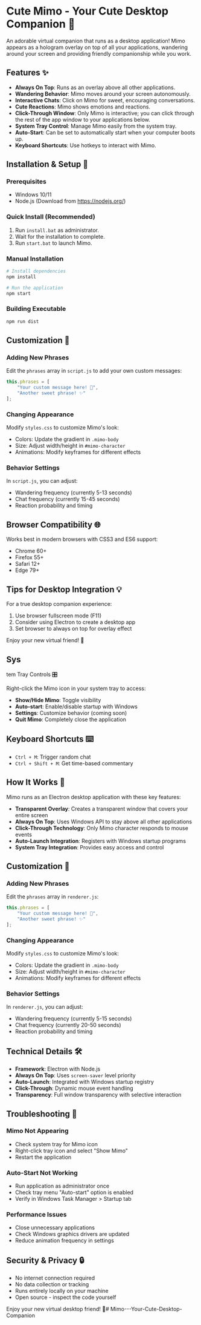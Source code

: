 # Cute Mimo - Your Cute Desktop Companion 🌟

An adorable virtual companion that runs as a desktop application! Mimo appears as a hologram overlay on top of all your applications, wandering around your screen and providing friendly companionship while you work.

## Features ✨

* **Always On Top**: Runs as an overlay above all other applications.
* **Wandering Behavior**: Mimo moves around your screen autonomously.
* **Interactive Chats**: Click on Mimo for sweet, encouraging conversations.
* **Cute Reactions**: Mimo shows emotions and reactions.
* **Click-Through Window**: Only Mimo is interactive; you can click through the rest of the app window to your applications below.
* **System Tray Control**: Manage Mimo easily from the system tray.
* **Auto-Start**: Can be set to automatically start when your computer boots up.
* **Keyboard Shortcuts**: Use hotkeys to interact with Mimo.

## Installation & Setup 🚀

### Prerequisites
* Windows 10/11
* Node.js (Download from https://nodejs.org/)

### Quick Install (Recommended)
1.  Run `install.bat` as administrator.
2.  Wait for the installation to complete.
3.  Run `start.bat` to launch Mimo.

### Manual Installation
```bash
# Install dependencies
npm install

# Run the application
npm start
```
### Building Executable
```bash
npm run dist
```

## Customization 🎨

### Adding New Phrases
Edit the `phrases` array in `script.js` to add your own custom messages:

```javascript
this.phrases = [
    "Your custom message here! 💖",
    "Another sweet phrase! ✨"
];
```

### Changing Appearance
Modify `styles.css` to customize Mimo's look:
- Colors: Update the gradient in `.mimo-body`
- Size: Adjust width/height in `#mimo-character`
- Animations: Modify keyframes for different effects

### Behavior Settings
In `script.js`, you can adjust:
- Wandering frequency (currently 5-13 seconds)
- Chat frequency (currently 15-45 seconds)
- Reaction probability and timing

## Browser Compatibility 🌐

Works best in modern browsers with CSS3 and ES6 support:
- Chrome 60+
- Firefox 55+
- Safari 12+
- Edge 79+

## Tips for Desktop Integration 💡

For a true desktop companion experience:
1. Use browser fullscreen mode (F11)
2. Consider using Electron to create a desktop app
3. Set browser to always on top for overlay effect

Enjoy your new virtual friend! 🎉
## Sys
tem Tray Controls 🎛️

Right-click the Mimo icon in your system tray to access:
- **Show/Hide Mimo**: Toggle visibility
- **Auto-start**: Enable/disable startup with Windows
- **Settings**: Customize behavior (coming soon)
- **Quit Mimo**: Completely close the application

## Keyboard Shortcuts ⌨️

- `Ctrl + M`: Trigger random chat
- `Ctrl + Shift + M`: Get time-based commentary

## How It Works 🔧

Mimo runs as an Electron desktop application with these key features:

- **Transparent Overlay**: Creates a transparent window that covers your entire screen
- **Always On Top**: Uses Windows API to stay above all other applications
- **Click-Through Technology**: Only Mimo character responds to mouse events
- **Auto-Launch Integration**: Registers with Windows startup programs
- **System Tray Integration**: Provides easy access and control

## Customization 🎨

### Adding New Phrases
Edit the `phrases` array in `renderer.js`:

```javascript
this.phrases = [
    "Your custom message here! 💖",
    "Another sweet phrase! ✨"
];
```

### Changing Appearance
Modify `styles.css` to customize Mimo's look:
- Colors: Update the gradient in `.mimo-body`
- Size: Adjust width/height in `#mimo-character`
- Animations: Modify keyframes for different effects

### Behavior Settings
In `renderer.js`, you can adjust:
- Wandering frequency (currently 5-15 seconds)
- Chat frequency (currently 20-50 seconds)
- Reaction probability and timing

## Technical Details 🛠️

- **Framework**: Electron with Node.js
- **Always On Top**: Uses `screen-saver` level priority
- **Auto-Launch**: Integrated with Windows startup registry
- **Click-Through**: Dynamic mouse event handling
- **Transparency**: Full window transparency with selective interaction

## Troubleshooting 🔧

### Mimo Not Appearing
- Check system tray for Mimo icon
- Right-click tray icon and select "Show Mimo"
- Restart the application

### Auto-Start Not Working
- Run application as administrator once
- Check tray menu "Auto-start" option is enabled
- Verify in Windows Task Manager > Startup tab

### Performance Issues
- Close unnecessary applications
- Check Windows graphics drivers are updated
- Reduce animation frequency in settings

## Security & Privacy 🔒

- No internet connection required
- No data collection or tracking
- Runs entirely locally on your machine
- Open source - inspect the code yourself

Enjoy your new virtual desktop friend! 🎉#   M i m o - - - Y o u r - C u t e - D e s k t o p - C o m p a n i o n 
 
 